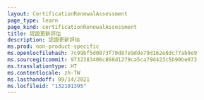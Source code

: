 ```yaml
---
layout: CertificationRenewalAssessment
page_type: learn
page_kind: certificationRenewalAssessment
title: 認證更新評估
description: 認證更新評估
ms.prod: non-product-specific
ms.openlocfilehash: 7c99bf5d0073f70d87e9dde79d162e8dc77ab9e9
ms.sourcegitcommit: 9732383406c868d1279ca5ca79d423c5b99be073
ms.translationtype: HT
ms.contentlocale: zh-TW
ms.lasthandoff: 09/14/2021
ms.locfileid: "132101395"
---
```

